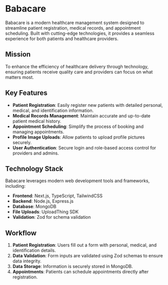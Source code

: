 # Babacare

Babacare is a modern healthcare management system designed to streamline patient registration, medical records, and appointment scheduling. Built with cutting-edge technologies, it provides a seamless experience for both patients and healthcare providers.

## Mission

To enhance the efficiency of healthcare delivery through technology, ensuring patients receive quality care and providers can focus on what matters most.

## Key Features

- **Patient Registration**: Easily register new patients with detailed personal, medical, and identification information.
- **Medical Records Management**: Maintain accurate and up-to-date patient medical history.
- **Appointment Scheduling**: Simplify the process of booking and managing appointments.
- **Profile Image Uploads**: Allow patients to upload profile pictures securely.
- **User Authentication**: Secure login and role-based access control for providers and admins.

## Technology Stack

Babacare leverages modern web development tools and frameworks, including:

- **Frontend**: Next.js, TypeScript, TailwindCSS
- **Backend**: Node.js, Express.js
- **Database**: MongoDB
- **File Uploads**: UploadThing SDK
- **Validation**: Zod for schema validation

## Workflow

1. **Patient Registration**: Users fill out a form with personal, medical, and identification details.
2. **Data Validation**: Form inputs are validated using Zod schemas to ensure data integrity.
3. **Data Storage**: Information is securely stored in MongoDB.
4. **Appointments**: Patients can schedule appointments directly after registration.
